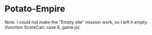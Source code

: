 # Potato-Empire
Note: I could not make the "Empty site" mission work, so I left it empty (function ScoreCalc case 8, game.js).

